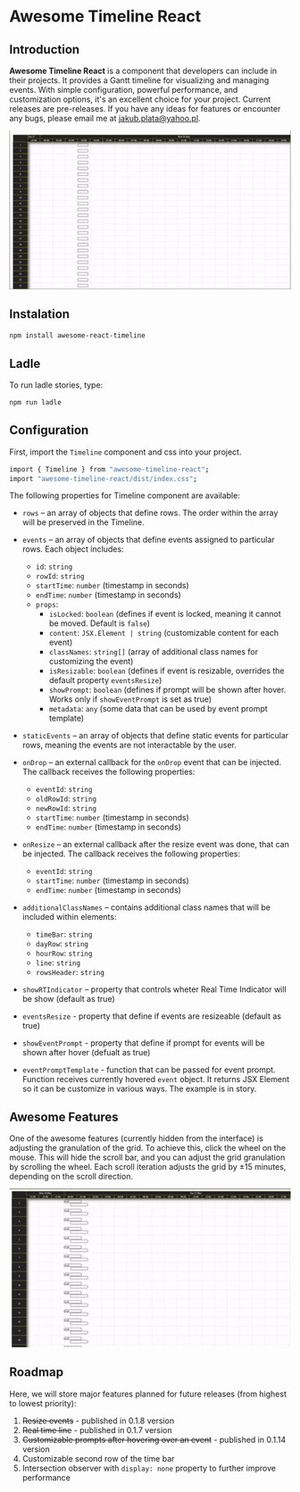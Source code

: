 # Awesome Timeline React

## Introduction

**Awesome Timeline React** is a component that developers can include in their projects. It provides a Gantt timeline for visualizing and managing events. With simple configuration, powerful performance, and customization options, it's an excellent choice for your project. Current releases are pre-releases. If you have any ideas for features or encounter any bugs, please email me at [jakub.plata@yahoo.pl](mailto:jakub.plata@yahoo.pl).

![](https://raw.githubusercontent.com/Plageros/awesome-timeline-react/master/public/gifs/demo-overview.gif)

## Instalation

```sh
npm install awesome-react-timeline
```

## Ladle

To run ladle stories, type:

```sh
npm run ladle
```

## Configuration

First, import the `Timeline` component and css into your project.

```sh
import { Timeline } from "awesome-timeline-react";
import "awesome-timeline-react/dist/index.css";
```

The following properties for Timeline component are available:

- `rows` – an array of objects that define rows. The order within the array will be preserved in the Timeline.

- `events` – an array of objects that define events assigned to particular rows. Each object includes:

  - `id`: `string`
  - `rowId`: `string`
  - `startTime`: `number` (timestamp in seconds)
  - `endTime`: `number` (timestamp in seconds)
  - `props`:
    - `isLocked`: `boolean` (defines if event is locked, meaning it cannot be moved. Default is `false`)
    - `content`: `JSX.Element | string` (customizable content for each event)
    - `classNames`: `string[]` (array of additional class names for customizing the event)
    - `isResizable`: `boolean` (defines if event is resizable, overrides the default property `eventsResize`)
    - `showPrompt`: `boolean` (defines if prompt will be shown after hover. Works only if `showEventPrompt` is set as true)
    - `metadata`: `any` (some data that can be used by event prompt template)

- `staticEvents` – an array of objects that define static events for particular rows, meaning the events are not interactable by the user.

- `onDrop` – an external callback for the `onDrop` event that can be injected. The callback receives the following properties:

  - `eventId`: `string`
  - `oldRowId`: `string`
  - `newRowId`: `string`
  - `startTime`: `number` (timestamp in seconds)
  - `endTime`: `number` (timestamp in seconds)

- `onResize` – an external callback after the resize event was done, that can be injected. The callback receives the following properties:

  - `eventId`: `string`
  - `startTime`: `number` (timestamp in seconds)
  - `endTime`: `number` (timestamp in seconds)

- `additionalClassNames` – contains additional class names that will be included within elements:

  - `timeBar`: `string`
  - `dayRow`: `string`
  - `hourRow`: `string`
  - `line`: `string`
  - `rowsHeader`: `string`

- `showRTIndicator` – property that controls wheter Real Time Indicator will be show (default as true)

- `eventsResize` - property that define if events are resizeable (default as true)

- `showEventPrompt` - property that define if prompt for events will be shown after hover (defualt as true)

- `eventPromptTemplate` - function that can be passed for event prompt. Function receives currently hovered `event` object. It returns JSX Element so it can be customize in various ways. The example is in story.

## Awesome Features

One of the awesome features (currently hidden from the interface) is adjusting the granulation of the grid. To achieve this, click the wheel on the mouse. This will hide the scroll bar, and you can adjust the grid granulation by scrolling the wheel. Each scroll iteration adjusts the grid by ±15 minutes, depending on the scroll direction.

![](https://raw.githubusercontent.com/Plageros/awesome-timeline-react/master/public/gifs/demo-grid-granulation.gif)

## Roadmap

Here, we will store major features planned for future releases (from highest to lowest priority):

1. ~~Resize events~~ - published in 0.1.8 version
2. ~~Real time line~~ - published in 0.1.7 version
3. ~~Customizable prompts after hovering over an event~~ - published in 0.1.14 version
4. Customizable second row of the time bar
5. Intersection observer with `display: none` property to further improve performance
